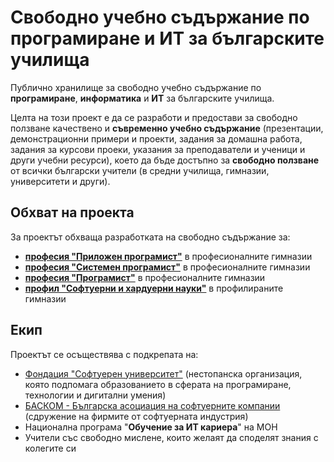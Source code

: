 # Свободно учебно съдържание по програмиране и ИТ за българските училища

Публично хранилище за свободно учебно съдържание по **програмиране**, **информатика** и **ИТ** за българските училища.

Целта на този проект е да се разработи и предостави за свободно ползване качествено и **съвременно учебно съдържание** (презентации, демонстрационни примери и проекти, задания за домашна работа, задания за курсови проеки, указания за преподаватели и ученици и други учебни ресурси), което да бъде достъпно за **свободно ползване** от всички български учители (в средни училища, гимназии, университети и други).

## Обхват на проекта

За проектът обхваща разработката на свободно съдържание за:
 - [**професия "Приложен програмист"**](https://github.com/BG-IT-Edu/School-Programming/tree/main/Courses/Applied-Programmer) в професионалните гимназии
 - [**професия "Системен програмист"**](https://github.com/BG-IT-Edu/School-Programming/tree/main/Courses/System-Programmer) в професионалните гимназии
 - [**професия "Програмист"**](https://github.com/BG-IT-Edu/School-Programming/tree/main/Courses/Programmer) в професионалните гимназии
 - [**профил "Софтуерни и хардуерни науки"**](https://github.com/BG-IT-Edu/School-Programming/tree/main/Courses/Software-Sciences) в профилираните гимназии
 
## Екип
 
Проектът се осъществява с подкрепата на:
 - [Фондация "Софтуерен университет"](https://softuni.foundation) (нестопанска организация, която подпомага образованието в сферата на програмиране, технологии и дигитални умения)
 - [БАСКОМ - Българска асоциация на софтуерните компании](https://www.basscom.org) (сдружение на фирмите от софтуерната индустрия)
 - Национална програма "**Обучение за ИТ кариера**" на МОН
 - Учители със свободно мислене, които желаят да споделят знания с колегите си
